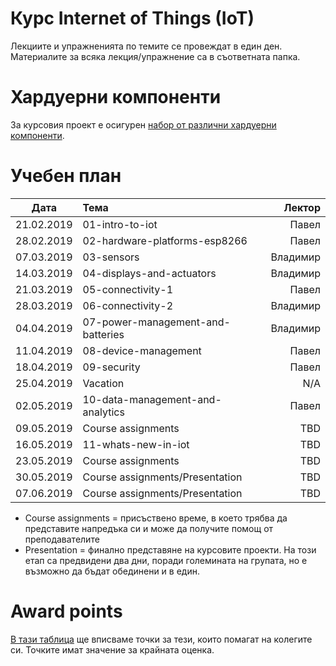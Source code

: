 # Курс Internet of Things (IoT)

Лекциите и упражненията по темите се провеждат в един ден. Материалите за всяка лекция/упражнение са в съответната папка.


# Хардуерни компоненти
За курсовия проект е осигурен [набор от различни хардуерни компоненти](https://bit.ly/2HvPD2o).

# Учебен план

| Дата          | Тема                                  | Лектор            |
| ------------- |:------------------------------------- | -----------------:|
| 21.02.2019    | 01-intro-to-iot                       | Павел             |
| 28.02.2019    | 02-hardware-platforms-esp8266         | Павел             |
| 07.03.2019    | 03-sensors                            | Владимир          |
| 14.03.2019    | 04-displays-and-actuators             | Владимир          |
| 21.03.2019    | 05-connectivity-1                     | Павел             |
| 28.03.2019    | 06-connectivity-2                     | Владимир          |
| 04.04.2019    | 07-power-management-and-batteries     | Владимир          |
| 11.04.2019    | 08-device-management                  | Павел             |
| 18.04.2019    | 09-security                           | Павел             |
| 25.04.2019    | Vacation                              | N/A               |
| 02.05.2019    | 10-data-management-and-analytics      | Павел             |
| 09.05.2019    | Course assignments                    | TBD               |
| 16.05.2019    | 11-whats-new-in-iot                   | TBD               |
| 23.05.2019    | Course assignments                    | TBD               |
| 30.05.2019    | Course assignments/Presentation       | TBD               |
| 07.06.2019    | Course assignments/Presentation       | TBD               |

* Course assignments = присъствено време, в което трябва да представите напредъка си и може да получите помощ от преподавателите
* Presentation = финално представяне на курсовите проекти. На този етап са предвидени два дни, поради големината на групата, но е възможно да бъдат обединени и в един.


# Award points

[В тази таблица](https://docs.google.com/spreadsheets/d/1TxWgE5sfXGhajpvy5DDH74G9Gu3dDoVJygYl3rXnG7k/edit?usp=sharing) ще вписваме точки за тези, които помагат на колегите си. Точките имат значение за крайната оценка.
